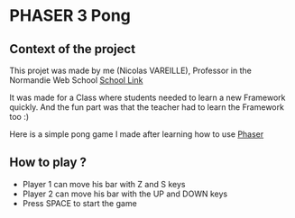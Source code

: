 # PHASER 3 Pong

## Context of the project

This projet was made by me (Nicolas VAREILLE), Professor in the Normandie Web School [School Link](https://normandiewebschool.fr/)

It was made for a Class where students needed to learn a new Framework quickly. And the fun part was that the teacher had to learn the Framework too :)

Here is a simple pong game I made after learning how to use [Phaser](https://phaser.io/)

## How to play ?

- Player 1 can move his bar with Z and S keys
- Player 2 can move his bar with the UP and DOWN keys
- Press SPACE to start the game 